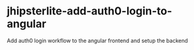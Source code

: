 # jhipsterlite-add-auth0-login-to-angular
Add auth0 login workflow to the angular frontend and setup the backend
